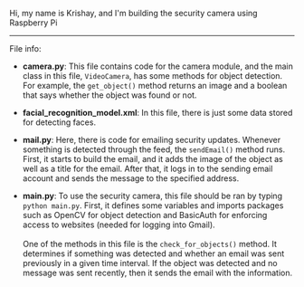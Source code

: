 Hi, my name is Krishay, and I'm building the security camera using Raspberry Pi

-----

File info:

- **camera.py**: This file contains code for the camera module, and the main class in this file, `VideoCamera`, has some methods for object detection. For example, the `get_object()` method returns an image and a boolean that says whether the object was found or not.

- **facial_recognition_model.xml**: In this file, there is just some data stored for detecting faces.

- **mail.py**: Here, there is code for emailing security updates. Whenever something is detected through the feed, the `sendEmail()` method runs. First, it starts to build the email, and it adds the image of the object as well as a title for the email. After that, it logs in to the sending email account and sends the message to the specified address.

- **main.py**: To use the security camera, this file should be ran by typing `python main.py`. First, it defines some variables and imports packages such as OpenCV for object detection and BasicAuth for enforcing access to websites (needed for logging into Gmail).<br><br>One of the methods in this file is the `check_for_objects()` method. It determines if something was detected and whether an email was sent previously in a given time interval. If the object was detected and no message was sent recently, then it sends the email with the information.
